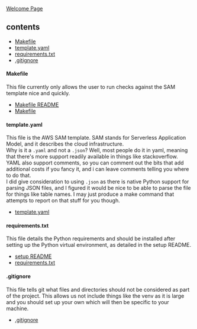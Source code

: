 [Welcome Page](../README.md)

## __contents__
* [Makefile](#makefile)
* [template.yaml](#templateyaml)
* [requirements.txt](#requirementstxt)
* [.gitignore](#gitignore)

#### __Makefile__
This file currently only allows the user to run checks against the SAM template nice and quickly.  
* [Makefile README](./MAKEFILES_README.md)  
* [Makefile](../Makefile)

#### __template.yaml__
This file is the AWS SAM template. SAM stands for Serverless Application Model, and it describes the cloud infrastructure.  
Why is it a `.yaml` and not a `.json`? Well, most people do it in yaml, meaning that there's more support readily available in things like stackoverflow. YAML also support comments, so you can comment out the bits that add additional costs if you fancy it, and i can leave comments telling you where to do that.  
I did give consideration to using `.json` as there is native Python support for parsing JSON files, and I figured it would be nice to be able to parse the file for things like table names. I may just produce a make command that attempts to report on that stuff for you though.  
* [template.yaml](../template.yaml)

#### __requirements.txt__
This file details the Python requirements and should be installed after setting up the Python virtual environment, as detailed in the setup README.
* [setup README](./SET_UP_README.md)
* [requirements.txt](../requirements.txt)

#### __.gitignore__
This file tells git what files and directories should not be considered as part of the project. This allows us not include things like the venv as it is large and you should set up your own which will then be specific to your machine.
* [.gitignore](../.gitignore)
